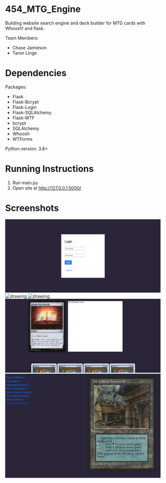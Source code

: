 # 454_MTG_Engine

Building website search engine and deck builder for MTG cards with Whoosh! and flask.

Team Members:
- Chase Jamieson
- Taron Linge

# Dependencies

Packages:

<ul>
  <li>Flask</li>
  <li>Flask-Bcrypt</li>
  <li>Flask-Login</li>
  <li>Flask-SQLAlchemy</li>
  <li>Flask-WTF</li>
  <li>bcrypt</li>
  <li>SQLAlchemy</li>
  <li>Whoosh</li>
  <li>WTForms</li>
</ul>

Python version: 3.8+

# Running Instructions

1. Run main.py
2. Open site at http://127.0.0.1:5000/

# Screenshots

<p float="left">
  <img src="/Screenshots/Login_concept.png" alt="drawing" width="500"/>
  <img src="/Screenshots/HomePage_concept.png" alt="drawing" width="500"/>
  <img src="/Screenshots/Search_Concept.png" alt="drawing" width="500"/>
  <img src="/Screenshots/CardPage_concept.png" alt="drawing" width="500"/>
  <img src="/Screenshots/Deck_concept.png" alt="drawing" width="500"/>
</p>
